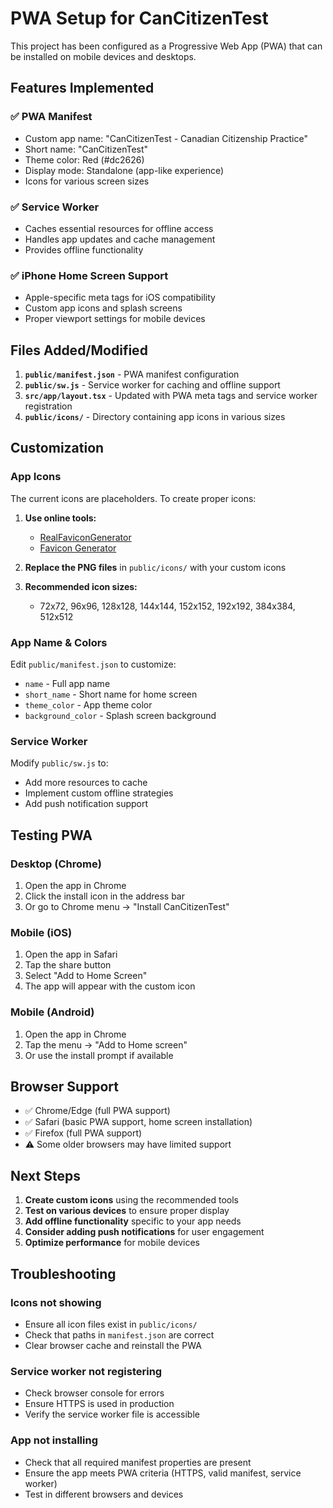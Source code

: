 # PWA Setup for CanCitizenTest

This project has been configured as a Progressive Web App (PWA) that can be installed on mobile devices and desktops.

## Features Implemented

### ✅ PWA Manifest
- Custom app name: "CanCitizenTest - Canadian Citizenship Practice"
- Short name: "CanCitizenTest"
- Theme color: Red (#dc2626)
- Display mode: Standalone (app-like experience)
- Icons for various screen sizes

### ✅ Service Worker
- Caches essential resources for offline access
- Handles app updates and cache management
- Provides offline functionality

### ✅ iPhone Home Screen Support
- Apple-specific meta tags for iOS compatibility
- Custom app icons and splash screens
- Proper viewport settings for mobile devices

## Files Added/Modified

1. **`public/manifest.json`** - PWA manifest configuration
2. **`public/sw.js`** - Service worker for caching and offline support
3. **`src/app/layout.tsx`** - Updated with PWA meta tags and service worker registration
4. **`public/icons/`** - Directory containing app icons in various sizes

## Customization

### App Icons
The current icons are placeholders. To create proper icons:

1. **Use online tools:**
   - [RealFaviconGenerator](https://realfavicongenerator.net/)
   - [Favicon Generator](https://www.favicon-generator.org/)

2. **Replace the PNG files** in `public/icons/` with your custom icons

3. **Recommended icon sizes:**
   - 72x72, 96x96, 128x128, 144x144, 152x152, 192x192, 384x384, 512x512

### App Name & Colors
Edit `public/manifest.json` to customize:
- `name` - Full app name
- `short_name` - Short name for home screen
- `theme_color` - App theme color
- `background_color` - Splash screen background

### Service Worker
Modify `public/sw.js` to:
- Add more resources to cache
- Implement custom offline strategies
- Add push notification support

## Testing PWA

### Desktop (Chrome)
1. Open the app in Chrome
2. Click the install icon in the address bar
3. Or go to Chrome menu → "Install CanCitizenTest"

### Mobile (iOS)
1. Open the app in Safari
2. Tap the share button
3. Select "Add to Home Screen"
4. The app will appear with the custom icon

### Mobile (Android)
1. Open the app in Chrome
2. Tap the menu → "Add to Home screen"
3. Or use the install prompt if available

## Browser Support

- ✅ Chrome/Edge (full PWA support)
- ✅ Safari (basic PWA support, home screen installation)
- ✅ Firefox (full PWA support)
- ⚠️ Some older browsers may have limited support

## Next Steps

1. **Create custom icons** using the recommended tools
2. **Test on various devices** to ensure proper display
3. **Add offline functionality** specific to your app needs
4. **Consider adding push notifications** for user engagement
5. **Optimize performance** for mobile devices

## Troubleshooting

### Icons not showing
- Ensure all icon files exist in `public/icons/`
- Check that paths in `manifest.json` are correct
- Clear browser cache and reinstall the PWA

### Service worker not registering
- Check browser console for errors
- Ensure HTTPS is used in production
- Verify the service worker file is accessible

### App not installing
- Check that all required manifest properties are present
- Ensure the app meets PWA criteria (HTTPS, valid manifest, service worker)
- Test in different browsers and devices 